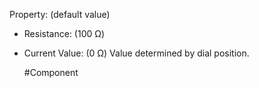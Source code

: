 Property: (default value)

- Resistance: (100 Ω)

- Current Value: (0 Ω)
   Value determined by dial position.
   
   
   #Component